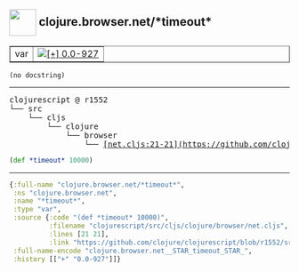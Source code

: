 ## <img width="48px" valign="middle" src="http://i.imgur.com/Hi20huC.png"> clojure.browser.net/\*timeout\*

 <table border="1">
<tr>
<td>var</td>
<td><a href="https://github.com/cljsinfo/api-refs/tree/0.0-927"><img valign="middle" alt="[+] 0.0-927" src="https://img.shields.io/badge/+-0.0--927-lightgrey.svg"></a> </td>
</tr>
</table>

 <samp>
</samp>

```
(no docstring)
```

---

 <pre>
clojurescript @ r1552
└── src
    └── cljs
        └── clojure
            └── browser
                └── <ins>[net.cljs:21-21](https://github.com/clojure/clojurescript/blob/r1552/src/cljs/clojure/browser/net.cljs#L21-L21)</ins>
</pre>

```clj
(def *timeout* 10000)
```


---

```clj
{:full-name "clojure.browser.net/*timeout*",
 :ns "clojure.browser.net",
 :name "*timeout*",
 :type "var",
 :source {:code "(def *timeout* 10000)",
          :filename "clojurescript/src/cljs/clojure/browser/net.cljs",
          :lines [21 21],
          :link "https://github.com/clojure/clojurescript/blob/r1552/src/cljs/clojure/browser/net.cljs#L21-L21"},
 :full-name-encode "clojure.browser.net__STAR_timeout_STAR_",
 :history [["+" "0.0-927"]]}

```
